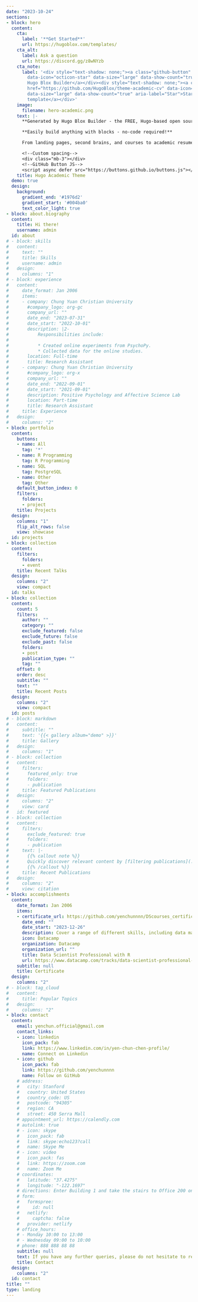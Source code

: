 ```yaml
---
date: "2023-10-24"
sections:
- block: hero
  content:
    cta:
      label: '**Get Started**'
      url: https://hugoblox.com/templates/
    cta_alt:
      label: Ask a question
      url: https://discord.gg/z8wNYzb
    cta_note:
      label: '<div style="text-shadow: none;"><a class="github-button" href="https://github.com/HugoBlox/hugo-blox-builder"
        data-icon="octicon-star" data-size="large" data-show-count="true" aria-label="Star">Star
        Hugo Blox Builder</a></div><div style="text-shadow: none;"><a class="github-button"
        href="https://github.com/HugoBlox/theme-academic-cv" data-icon="octicon-star"
        data-size="large" data-show-count="true" aria-label="Star">Star the Academic
        template</a></div>'
    image:
      filename: hero-academic.png
    text: |-
      **Generated by Hugo Blox Builder - the FREE, Hugo-based open source website builder trusted by 500,000+ sites.**

      **Easily build anything with blocks - no-code required!**

      From landing pages, second brains, and courses to academic resumés, conferences, and tech blogs.

      <!--Custom spacing-->
      <div class="mb-3"></div>
      <!--GitHub Button JS-->
      <script async defer src="https://buttons.github.io/buttons.js"></script>
    title: Hugo Academic Theme
  demo: true
  design:
    background:
      gradient_end: '#1976d2'
      gradient_start: '#004ba0'
      text_color_light: true
- block: about.biography
  content:
    title: Hi there!
    username: admin
  id: about
# - block: skills
#   content:
#     text: ""
#     title: Skills
#     username: admin
#   design:
#     columns: "1"
# - block: experience
#   content:
#     date_format: Jan 2006
#     items:
#     - company: Chung Yuan Christian University
#       #company_logo: org-gc
#       company_url: ""
#       date_end: "2023-07-31"
#       date_start: "2022-10-01"
#       description: |2-
#           Responsibilities include:
# 
#           * Created online experiments from PsychoPy.
#           * Collected data for the online studies.
#       location: Full-time
#       title: Research Assistant
#     - company: Chung Yuan Christian University
#       #company_logo: org-x
#       company_url: ""
#       date_end: "2022-09-01"
#       date_start: "2021-09-01"
#       description: Positive Psychology and Affective Science Lab
#       location: Part-time
#       title: Research Assistant
#     title: Experience
#   design:
#     columns: "2"
- block: portfolio
  content:
    buttons:
    - name: All
      tag: '*'
    - name: R Programming
      tag: R Programming
    - name: SQL
      tag: PostgreSQL
    - name: Other
      tag: Other
    default_button_index: 0
    filters:
      folders:
      - project
    title: Projects
  design:
    columns: "1"
    flip_alt_rows: false
    view: showcase
  id: projects
- block: collection
  content:
    filters:
      folders:
      - event
    title: Recent Talks
  design:
    columns: "2"
    view: compact
  id: talks
- block: collection
  content:
    count: 5
    filters:
      author: ""
      category: ""
      exclude_featured: false
      exclude_future: false
      exclude_past: false
      folders:
      - post
      publication_type: ""
      tag: ""
    offset: 0
    order: desc
    subtitle: ""
    text: ""
    title: Recent Posts
  design:
    columns: "2"
    view: compact
  id: posts
# - block: markdown
#   content:
#     subtitle: ""
#     text: '{{< gallery album="demo" >}}'
#     title: Gallery
#   design:
#     columns: "1"
# - block: collection
#   content:
#     filters:
#       featured_only: true
#       folders:
#       - publication
#     title: Featured Publications
#   design:
#     columns: "2"
#     view: card
#   id: featured
# - block: collection
#   content:
#     filters:
#       exclude_featured: true
#       folders:
#       - publication
#     text: |-
#       {{% callout note %}}
#       Quickly discover relevant content by [filtering publications](./publication/).
#       {{% /callout %}}
#     title: Recent Publications
#   design:
#     columns: "2"
#     view: citation
- block: accomplishments
  content:
    date_format: Jan 2006
    items:
    - certificate_url: https://github.com/yenchunnnn/DScourses_certifications
      date_end: ""
      date_start: "2023-12-26"
      description: Cover a range of different skills, including data manipulation, visualization, analysis, and modeling. Also gain an understanding of SQL and Git for data science projects.
      icon: Datacamp
      organization: Datacamp
      organization_url: ""
      title: Data Scientist Professional with R
      url: https://www.datacamp.com/tracks/data-scientist-professional-with-r
    subtitle: null
    title: Certificate
  design:
    columns: "2"
# - block: tag_cloud
#   content:
#     title: Popular Topics
#   design:
#     columns: "2"
- block: contact
  content:
    email: yenchun.official@gmail.com
    contact_links:
    - icon: linkedin
      icon_pack: fab
      link: https://www.linkedin.com/in/yen-chun-chen-profile/
      name: Connect on Linkedin
    - icon: github
      icon_pack: fab
      link: https://github.com/yenchunnnn
      name: Follow on GitHub
    # address:
    #   city: Stanford
    #   country: United States
    #   country_code: US
    #   postcode: "94305"
    #   region: CA
    #   street: 450 Serra Mall
    # appointment_url: https://calendly.com
    # autolink: true
    # - icon: skype
    #   icon_pack: fab
    #   link: skype:echo123?call
    #   name: Skype Me
    # - icon: video
    #   icon_pack: fas
    #   link: https://zoom.com
    #   name: Zoom Me
    # coordinates:
    #   latitude: "37.4275"
    #   longitude: "-122.1697"
    # directions: Enter Building 1 and take the stairs to Office 200 on Floor 2
    # form:
    #   formspree:
    #     id: null
    #   netlify:
    #     captcha: false
    #   provider: netlify
    # office_hours:
    # - Monday 10:00 to 13:00
    # - Wednesday 09:00 to 10:00
    # phone: 888 888 88 88
    subtitle: null
    text: If you have any further queries, please do not hesitate to reach out to me!
    title: Contact
  design:
    columns: "2"
  id: contact
title: ""
type: landing
---
```

